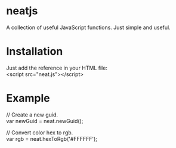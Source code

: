neatjs
======

A collection of useful JavaScript functions. Just simple and useful.

Installation
=======

Just add the reference in your HTML file:<br/>
&lt;script src="neat.js"&gt;&lt;/script&gt;

Example
=======
<p>
// Create a new guid.<br/>
var newGuid = neat.newGuid();
</p>
<p>
// Convert color hex to rgb.<br/>
var rgb = neat.hexToRgb('#FFFFFF');
</p>
